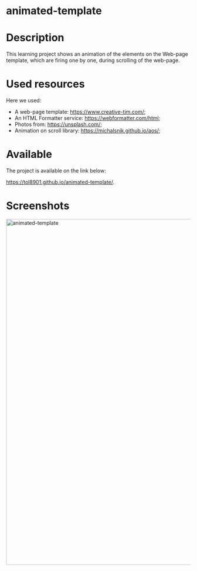 # animated-template
# Description 

This learning project shows an animation of the elements on the Web-page template,
which are firing one by one, during scrolling of the web-page.

# Used resources 
Here we used:
- A web-page template: https://www.creative-tim.com/;
- An HTML Formatter service: https://webformatter.com/html;
- Photos from: https://unsplash.com/;
- Animation on scroll library: https://michalsnik.github.io/aos/;

# Available

The project is available on the link below: 

https://tol8901.github.io/animated-template/.

# Screenshots

<img width="940" alt="animated-template" src="https://user-images.githubusercontent.com/39213432/103139223-1cd65700-46eb-11eb-8799-b9adef9b0a27.png">
